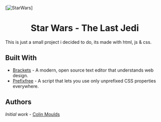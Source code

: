 [![StarWars](https://hips.htvapps.com/htv-prod-media.s3.amazonaws.com/images/the-last-jedi-pic-1513354222.jpg)]

<h1 align="center">Star Wars - The Last Jedi</h1>

This is just a small project i decided to do, its made with html, js & css.


## Built With

* [Brackets](http://brackets.io/) - A modern, open source text editor that understands web design. 
* [Prefixfree](https://github.com/LeaVerou/prefixfree) - A script that lets you use only unprefixed CSS properties everywhere.

## Authors

*Initial work* - [Colin Moulds](https://github.com/ColinMoulds)